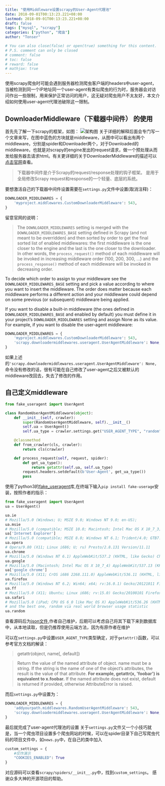 ```yaml
---
title: "使用Middleware设置scrapy的User-Agent代理池"
date: 2018-09-01T00:13:23.221+08:00
lastmod: 2018-09-01T00:13:23.221+08:00
draft: false
tags: ["mysql", "scrapy"]
categories: ["python", "爬虫"]
author: "Tonser"

# You can also close(false) or open(true) something for this content.
# P.S. comment can only be closed
# comment: false
# toc: false
# reward: false
# mathjax: true
---
```

使用scrapy爬虫时可能会遇到服务器检测爬虫客户端的headers中user-agent，当被检测到同一个IP地址同一个user-agent有类似爬虫的行为时，服务器会对访问作出一些限制，用来保护正常访问的用户，这无疑对爬虫用户不太友好，本文介绍如何使用user-agent代理池破除这一限制。
<!--more--> 
## DownloaderMiddleware（下载器中间件） 的使用
首先先了解一下scrapy的框架，如图：
![架构图](/image/scrapy_architecture_02.png)
关于详细的解释后面会专门写一个文章来写，在图中蓝色的方块就是middleware，从图中可以看出有两个middleware，分别是spider和Downloader两个，对于Downloaded的middleware，也就是对scrapy的engine发出的request请求，做一个预处理从而发给服务器去请求html。有关更详细的关于DownloaderMiddleware的描述可以[点击官网](https://docs.scrapy.org/en/latest/topics/downloader-middleware.html)查看。

> 下载器中间件是介于Scrapy的request/response处理的钩子框架。 是用于全局修改Scrapy request和response的一个轻量、底层的系统。

要想激活自己的下载器中间件设置需要在`settings.py`文件中设置(取消注释)：
```python
DOWNLOADER_MIDDLEWARES = {
    'myproject.middlewares.CustomDownloaderMiddleware': 543,
}
```
留意官网的说明：

>The `DOWNLOADER_MIDDLEWARES` setting is merged with the `DOWNLOADER_MIDDLEWARES_BASE` setting defined in Scrapy (and not meant to be overridden) and then sorted by order to get the final sorted list of enabled middlewares: the first middleware is the one closer to the engine and the last is the one closer to the downloader. In other words, the `process_request()` method of each middleware will be invoked in increasing middleware order (100, 200, 300, …) and the `process_response()` method of each middleware will be invoked in decreasing order.
>
To decide which order to assign to your middleware see the `DOWNLOADER_MIDDLEWARES_BASE` setting and pick a value according to where you want to insert the middleware. The order does matter because each middleware performs a different action and your middleware could depend on some previous (or subsequent) middleware being applied.
>
If you want to disable a built-in middleware (the ones defined in `DOWNLOADER_MIDDLEWARES_BASE` and enabled by default) you must define it in your project’s `DOWNLOADER_MIDDLEWARES` setting and assign None as its value. For example, if you want to disable the user-agent middleware:
>
```python
DOWNLOADER_MIDDLEWARES = {
    'myproject.middlewares.CustomDownloaderMiddleware': 543,
    'scrapy.downloadermiddlewares.useragent.UserAgentMiddleware': None,
}
```

如果上述的`'scrapy.downloadermiddlewares.useragent.UserAgentMiddleware': None,`命令没有修改的话，很有可能在自己修改了user-agent之后又被默认的middleware改回去，失去了修改的作用。

## 自己定义middleware
```python
from fake_useragent import UserAgent

class RandomUserAgentMiddleware(object):
    def __init__(self, crawler):
        super(RandomUserAgentMiddleware, self).__init__()
        self.ua = UserAgent()
        self.ua_type = crawler.settings.get("USER_AGENT_TYPE", "random")

    @classmethod
    def from_crawler(cls, crawler):
        return cls(crawler)

    def process_request(self, request, spider):
        def get_ua_type():
            return getattr(self.ua, self.ua_type)
        request.headers.setdefault(b'User-Agent', get_ua_type())
        pass
```


使用了python3的[fake_useragent](https://github.com/hellysmile/fake-useragent)库,在终端下输入`pip install fake-userage`安装，按照作者的指示：

>
```python
from fake_useragent import UserAgent
ua = UserAgent()

ua.ie
# Mozilla/5.0 (Windows; U; MSIE 9.0; Windows NT 9.0; en-US);
ua.msie
# Mozilla/5.0 (compatible; MSIE 10.0; Macintosh; Intel Mac OS X 10_7_3; Trident/6.0)'
ua['Internet Explorer']
# Mozilla/5.0 (compatible; MSIE 8.0; Windows NT 6.1; Trident/4.0; GTB7.4; InfoPath.2; SV1; .NET CLR 3.3.69573; WOW64; en-US)
ua.opera
# Opera/9.80 (X11; Linux i686; U; ru) Presto/2.8.131 Version/11.11
ua.chrome
# Mozilla/5.0 (Windows NT 6.1) AppleWebKit/537.2 (KHTML, like Gecko) Chrome/22.0.1216.0 Safari/537.2'
ua.google
# Mozilla/5.0 (Macintosh; Intel Mac OS X 10_7_4) AppleWebKit/537.13 (KHTML, like Gecko) Chrome/24.0.1290.1 Safari/537.13
ua['google chrome']
# Mozilla/5.0 (X11; CrOS i686 2268.111.0) AppleWebKit/536.11 (KHTML, like Gecko) Chrome/20.0.1132.57 Safari/536.11
ua.firefox
# Mozilla/5.0 (Windows NT 6.2; Win64; x64; rv:16.0.1) Gecko/20121011 Firefox/16.0.1
ua.ff
# Mozilla/5.0 (X11; Ubuntu; Linux i686; rv:15.0) Gecko/20100101 Firefox/15.0.1
ua.safari
# Mozilla/5.0 (iPad; CPU OS 6_0 like Mac OS X) AppleWebKit/536.26 (KHTML, like Gecko) Version/6.0 Mobile/10A5355d Safari/8536.25
# and the best one, random via real world browser usage statistic
ua.random
```
查看源码后为[json文件](http://d2g6u4gh6d9rq0.cloudfront.net/browsers/fake_useragent_0.1.10.json),作者自己维护，后期可以考虑自己将其下载下来到数据库中，从本地读取，但是仍推荐使用云端方法，因为有原作者在维护

可以在`settings.py`中设置`USER_AGENT_TYPE`类型确定，对于`getattr()`函数，可以参考官方文档的解读：

>getattr(object, name[, default])
    
>Return the value of the named attribute of object. name must be a string. If the string is the name of one of the object’s attributes, the result is the value of that attribute. **For example, getattr(x, 'foobar') is equivalent to x.foobar.** If the named attribute does not exist, default is returned if provided, otherwise AttributeError is raised.

而后`settings.py`中设置为：
```python
DOWNLOADER_MIDDLEWARES = {
    'addyourpath.middlewares.RandomUserAgentMiddleware': 543,
    'scrapy.downloadermiddlewares.useragent.UserAgentMiddleware': None,
}
```
最后就完成了user-agent代理池的设置
关于`settings.py`文件又一个小技巧就是，当一个爬虫项目设置多个爬虫网站的时候，可以在spider目录下自己写爬虫代码的项目文件中，如`news.py`中，在自己的类中加入
```python
custom_settings = {
    #仅作演示
    "COOKIES_ENABLED": True
}
```
对应源码可以查看`scrapy/spiders/__init__.py`中，找到`custom_settings`。
感谢众多大神的开源项目的帮助。